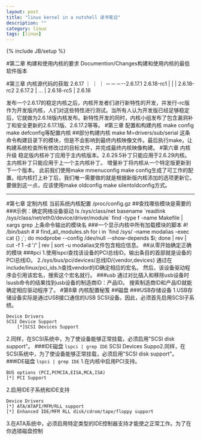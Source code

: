 ```yaml
---
layout: post
title: "linux kernel in a nutshell 读书笔记"
description: ""
category: linux
tags: [linux]
---
```

{% include JB/setup %}

#第二章 构建和使用内核的要求
Documention/Changes构建和使用内核的最低软件版本

#第三章 内核源代码的获取
2.6.17
  ｜ ｜
  ｜ －－－--2.6.17.1
2.6.18-rc1      |
  |             |
2.6.18-rc2   2.6.17.2
  |
 ...
  |
2.6.18-rc5
  |
2.6.18

发布一个2.6.17的稳定内核之后，内核开发者们进行新特性的开发，并发行-rc版作为开发版内核，人们对这些特性进行测试。当所有人认为开发版已经足够稳定后，它就做为2.6.18版内核发布。新特性开发的同时，内核小组发布了包含漏洞补丁和安全更新的2.6.17.1版、2.6.17.2等等。
#第三章 配置和构建内核
make config make defconfig等配置内核
##部分构建内核
    make M=drivers/sub/serial
这条命令构建目录下的模块，但是不会影响到最终内核映像文件。最后执行make，让构建系统检查所有修改过的目标文件，并完成最终内核映像构建。
#第六章 内核升级
稳定版内核补丁应用于主内核版本。2.6.29.5补丁只能应用于2.6.29内核。
主内核补丁只能应用于上一个主内核补丁。
增量补丁将内核从一个特定版更新到下一个版本。
此前我们使用make mmenuconfig make config生成了可工作的配置。给内核打上补丁后，我们唯一需要做的就是根据新版内核添加的选项更新它。要做到这一点，应该使用make oldconfig make silentoldconfig方式。
________________________________________________________________________
#第七章 定制内核
当前系统内核配置 /proc/config.gz
##查找哪些模块是需要的
###示例：确定网络设备驱动
    ls /sys/class/net
    basename \`readlink /sys/class/net/eth0/device/driver/module\`
    find -type f -name Makefile | xargs grep 上条命令输出的模块名
###一个显示内核中所有加载模块的脚本
    \#! /bin/bash
    \#
    \# find_all_modules.sh
    for i in \`find /sys/ -name modalias -exec cat {} \;\`; do
    	modprobe --config /dev/null --show-depends $i;
    done | rev | cut -f 1 -d '/' | rev | sort -u
modalias文件包含相应信息。
##从零开始确定正确的模块
###pci
1.使用lspci查找该设备的PCI总线ID。输出条目的首部就是设备的PCI总线ID。
2./sys/bus/pci/devices/总线ID/{vendor,devices}
通过在 include/linux/pci_ids.h查找vendor的ID确定相应的宏名。
然后，该设备驱动程序会引用该宏名，搜索这个宏名就行。
###usb
通过对比插入和移除usb设备时lsusb命令的结果找到usb设备的制造商ID：产品ID。
搜索制造商ID和产品ID就能确定相应驱动程序了。
#第8章 内核配置秘笈
##磁盘
###USB存储设备
1.USB存储设备实际是通过USB接口通信的USB SCSI设备。因此，必须首先启用SCSI子系统。

    Device Drivers
	SCSI Device Support
		[*]SCSI Devices Support
2.同样，在SCSI系统中，为了使设备能够正常挂载，必须启用"SCSI disk support"。
###IDE磁盘
`lspci | grep IDE`
SCSI Devices Suppo2.同样，在SCSI系统中，为了使设备能够正常挂载，必须启用"SCSI disk support"。
###IDE磁盘
`lspci | grep IDE`
1.在内核中启用PCI支持。

    BUS options (PCI,PCMCIA,EISA,MCA,ISA)
	[*] PCI Support
2.启用IDE子系统和IDE支持

    Device Drivers
	[*] ATA/ATAPI/MFM/RLL support
	[*] Enhanced IDE/MFM RLL disk/cdrom/tape/floppy support
3.在ATA系统中，必须启用特定类型的IDE控制器支持才能使之正常工作。为了在你选错磁盘控制


